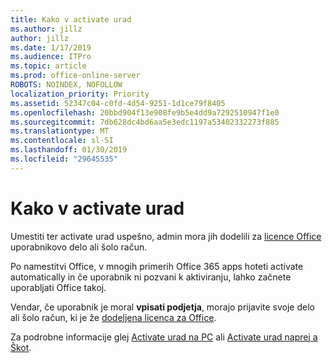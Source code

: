 ```yaml
---
title: Kako v activate urad
ms.author: jillz
author: jillz
ms.date: 1/17/2019
ms.audience: ITPro
ms.topic: article
ms.prod: office-online-server
ROBOTS: NOINDEX, NOFOLLOW
localization_priority: Priority
ms.assetid: 52347c04-c0fd-4d54-9251-1d1ce79f8405
ms.openlocfilehash: 20bbd904f13e908fe9b5e4dd9a7292510947f1e0
ms.sourcegitcommit: 7db628dc4bd6aa5e3edc1197a53402332273f885
ms.translationtype: MT
ms.contentlocale: sl-SI
ms.lasthandoff: 01/30/2019
ms.locfileid: "29645535"
---
```

# <a name="how-to-activate-office"></a>Kako v activate urad


Umestiti ter activate urad uspešno, admin mora jih dodelili za [licence Office](https://docs.microsoft.com/office365/admin/subscriptions-and-billing/assign-licenses-to-users) uporabnikovo delo ali šolo račun. 
  
Po namestitvi Office, v mnogih primerih Office 365 apps hoteti activate automatically in če uporabnik ni pozvani k aktiviranju, lahko začnete uporabljati Office takoj.
  
Vendar, če uporabnik je moral **vpisati podjetja**, morajo prijavite svoje delo ali šolo račun, ki je že [dodeljena licenca za Office](https://docs.microsoft.com/office365/admin/subscriptions-and-billing/assign-licenses-to-users).
  
Za podrobne informacije glej [Activate urad na PC](https://support.office.com/article/5bd38f38-db92-448b-a982-ad170b1e187e?wt.mc_id=Alchemy_ClientDIA) ali [Activate urad naprej a Škot](https://support.office.com/article/7f6646b1-bb14-422a-9ad4-a53410fcefb2?wt.mc_id=Alchemy_ClientDIA).
  

